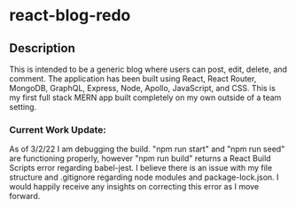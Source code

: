 # react-blog-redo

## Description

This is intended to be a generic blog where users can post, edit, delete, and comment. The application has been built using React, React Router, MongoDB, GraphQL, Express, Node, Apollo, JavaScript, and CSS.  This is my first full stack MERN app built completely on my own outside of a team setting.

### Current Work Update:

As of 3/2/22 I am debugging the build. "npm run start" and "npm run seed" are functioning properly, however "npm run build" returns a React Build Scripts error regarding babel-jest.  I believe there is an issue with my file structure and .gitignore regarding node modules and package-lock.json.  I would happily receive any insights on correcting this error as I move forward.